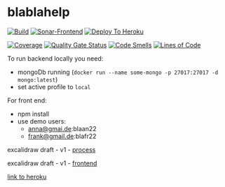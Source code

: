 # blablahelp

[![Build](https://github.com/nicolekarakin/blablahelp/actions/workflows/build.yml/badge.svg)](https://github.com/nicolekarakin/blablahelp/actions/workflows/build.yml)
[![Sonar-Frontend](https://github.com/nicolekarakin/blablahelp/actions/workflows/sonar-frontend.yml/badge.svg)](https://github.com/nicolekarakin/blablahelp/actions/workflows/sonar-frontend.yml)
[![Deploy To Heroku](https://github.com/nicolekarakin/blablahelp/actions/workflows/deploytoheroku.yml/badge.svg)](https://github.com/nicolekarakin/blablahelp/actions/workflows/deploytoheroku.yml)

[![Coverage](https://sonarcloud.io/api/project_badges/measure?project=nicolekarakin_blablahelp_backend&metric=coverage)](https://sonarcloud.io/summary/new_code?id=nicolekarakin_blablahelp_backend)
[![Quality Gate Status](https://sonarcloud.io/api/project_badges/measure?project=nicolekarakin_blablahelp_backend&metric=alert_status)](https://sonarcloud.io/summary/new_code?id=nicolekarakin_blablahelp_backend)
[![Code Smells](https://sonarcloud.io/api/project_badges/measure?project=nicolekarakin_blablahelp_backend&metric=code_smells)](https://sonarcloud.io/summary/new_code?id=nicolekarakin_blablahelp_backend)
[![Lines of Code](https://sonarcloud.io/api/project_badges/measure?project=nicolekarakin_blablahelp_backend&metric=ncloc)](https://sonarcloud.io/summary/new_code?id=nicolekarakin_blablahelp_backend)

To run backend locally you need:

- mongoDb running (`docker run --name some-mongo -p 27017:27017 -d mongo:latest`)
- set active profile to `local`

For front end:

- npm install
- use demo users:
  - anna@gmai.de:blaan22
  - frank@gmail.de:blafr22

excalidraw draft - v1 - [process](https://excalidraw.com/#json=wIjhotfj6wie27cewGeKW,hW-czwpHf0636T4YJzLsag)

excalidraw draft - v1 - [frontend](https://excalidraw.com/#json=7dijOBZHHcr4nm6OAVIfl,invCZILwpXRPBB9Qaf0hNw)

[link to heroku](https://blablashoppinghelp.herokuapp.com/)